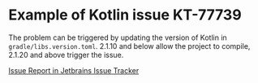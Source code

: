 # Example of Kotlin issue KT-77739

The problem can be triggered by updating the version of Kotlin in `gradle/libs.version.toml`.
2.1.10 and below allow the project to compile, 2.1.20 and above trigger the issue.

[Issue Report in Jetbrains Issue Tracker](https://youtrack.jetbrains.com/issue/KT-77739/Changes-in-compiler-in-2.1.20-causing-compilation-to-fail)
